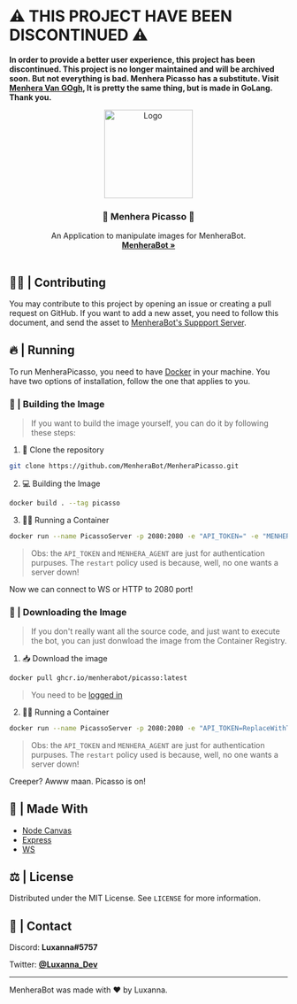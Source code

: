 # ⚠️ THIS PROJECT HAVE BEEN DISCONTINUED ⚠️

**In order to provide a better user experience, this project has been discontinued. This project is no longer maintained and will be archived soon. But not everything is bad. Menhera Picasso has a substitute. Visit [Menhera Van GOgh](https://github.com/MenheraBot/MenheraVanGOgh), It is pretty the same thing, but is made in GoLang. Thank you.**

<p align="center">
    <img src="https://i.imgur.com/g9MuGLw.png" alt="Logo" width="160" height="160">

  <h3 align="center">📔 <b>Menhera Picasso</b> 📔</h3>

  <p align="center">
    An Application to manipulate images for MenheraBot.
    <br />
    <a href="https://github.com/MenheraBot/MenheraBot"><strong>MenheraBot »</strong></a>
    <br />
    <br />
  </p>
</p>

## 👨‍💻 | Contributing

You may contribute to this project by opening an issue or creating a pull request on GitHub. If you want to add a new asset, you need to follow this document, and send the asset to [MenheraBot's Suppport Server](https://discord.com/invite/fZMdQbA).

## 🔥 | Running

To run MenheraPicasso, you need to have [Docker](https://www.docker.com/) in your machine. You have two options of installation, follow the one that applies to you.

### 🔮 | Building the Image

> If you want to build the image yourself, you can do it by following these steps:

1. 🧹 Clone the repository

```bash
git clone https://github.com/MenheraBot/MenheraPicasso.git
```

2. 💻 Building the Image

```bash
docker build . --tag picasso
```

3. 🏃‍♂️ Running a Container

```bash
docker run --name PicassoServer -p 2080:2080 -e "API_TOKEN=" -e "MENHERA_AGENT=" --restart unless-stopped -d -t picasso
```

> Obs: the `API_TOKEN` and `MENHERA_AGENT` are just for authentication purpuses. The `restart` policy used is because, well, no one wants a server down!

Now we can connect to WS or HTTP to 2080 port!

### 🎉 | Downloading the Image

> If you don't really want all the source code, and just want to execute the bot, you can just donwload the image from the Container Registry.

1. 📥 Download the image

```bash
docker pull ghcr.io/menherabot/picasso:latest
```

> You need to be [logged in](https://docs.github.com/en/packages/working-with-a-github-packages-registry/working-with-the-container-registry#authenticating-to-the-container-registry)

2. 🏃‍♂️ Running a Container

```bash
docker run --name PicassoServer -p 2080:2080 -e "API_TOKEN=ReplaceWithToken" -e "MENHERA_AGENT=Agent??Yes!Agent" --restart unless-stopped -d -t ghcr.io/menherabot/picasso:latest
```

> Obs: the `API_TOKEN` and `MENHERA_AGENT` are just for authentication purpuses. The `restart` policy used is because, well, no one wants a server down!

Creeper? Awww maan. Picasso is on!

## 🔨 | Made With

- [Node Canvas](https://www.npmjs.com/package/canvas)
- [Express](https://expressjs.com/pt-br/)
- [WS](https://www.npmjs.com/package/ws)

## ⚖️ | License

Distributed under the MIT License. See `LICENSE` for more information.

## 📧 | Contact

Discord: **Luxanna#5757**

Twitter: **[@Luxanna_Dev](https://twitter.com/Luxanna_Dev)**

---

MenheraBot was made with ❤️ by Luxanna.
